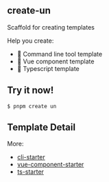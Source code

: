 ## create-un

Scaffold for creating templates

Help you create: 

* 🔧 Command line tool template
* 🖖 Vue component template
* 🦾 Typescript template

## Try it now!

```shell
$ pnpm create un
```

## Template Detail

More: 

* [cli-starter](./templates/cli-starter/README.md)
* [vue-component-starter](./templates/vue-component-starter/README.md)
* [ts-starter](./templates/ts-starter/README.md)